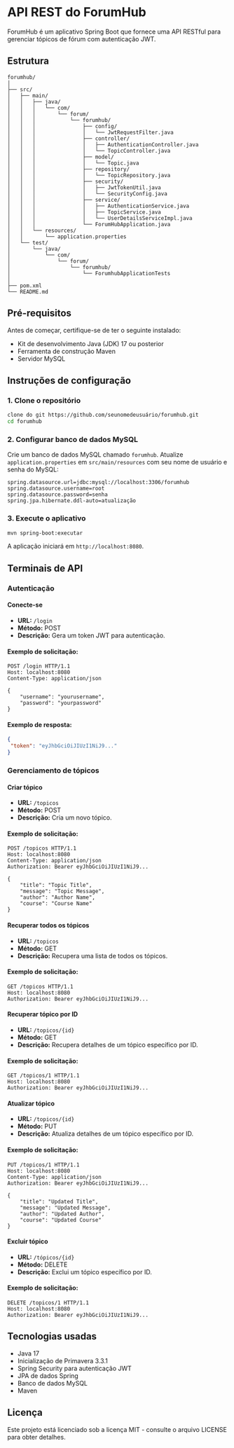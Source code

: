 # API REST do ForumHub

ForumHub é um aplicativo Spring Boot que fornece uma API RESTful para gerenciar tópicos de fórum com autenticação JWT.

## Estrutura

```
forumhub/
│
├── src/
│   ├── main/
│   │   ├── java/
│   │   │   └── com/
│   │   │       └── forum/
│   │   │           └── forumhub/
│   │   │               ├── config/
│   │   │               │   └── JwtRequestFilter.java
│   │   │               ├── controller/
│   │   │               │   ├── AuthenticationController.java
│   │   │               │   └── TopicController.java
│   │   │               ├── model/
│   │   │               │   └── Topic.java
│   │   │               ├── repository/
│   │   │               │   └── TopicRepository.java
│   │   │               ├── security/
│   │   │               │   ├── JwtTokenUtil.java
│   │   │               │   └── SecurityConfig.java
│   │   │               ├── service/
│   │   │               │   ├── AuthenticationService.java
│   │   │               │   ├── TopicService.java
│   │   │               │   └── UserDetailsServiceImpl.java
│   │   │               └── ForumHubApplication.java
│   │   └── resources/
│   │       └── application.properties
│   └── test/
│       └── java/
│           └── com/
│               └── forum/
│                   └── forumhub/
│                       └── ForumhubApplicationTests
│
├── pom.xml
└── README.md

```

## Pré-requisitos

Antes de começar, certifique-se de ter o seguinte instalado:
- Kit de desenvolvimento Java (JDK) 17 ou posterior
- Ferramenta de construção Maven
- Servidor MySQL

## Instruções de configuração

### 1. Clone o repositório

```bash
clone do git https://github.com/seunomedeusuário/forumhub.git
cd forumhub
```

### 2. Configurar banco de dados MySQL

Crie um banco de dados MySQL chamado `forumhub`. Atualize `application.properties` em `src/main/resources` com seu nome de usuário e senha do MySQL:
```propriedades
spring.datasource.url=jdbc:mysql://localhost:3306/forumhub
spring.datasource.username=root
spring.datasource.password=senha
spring.jpa.hibernate.ddl-auto=atualização
```

### 3. Execute o aplicativo

```bash
mvn spring-boot:executar
```

A aplicação iniciará em `http://localhost:8080`.

## Terminais de API

### Autenticação

#### Conecte-se

- **URL:** `/login`
- **Método:** POST
- **Descrição:** Gera um token JWT para autenticação.

#### Exemplo de solicitação:

``` http 
POST /login HTTP/1.1
Host: localhost:8080
Content-Type: application/json

{
    "username": "yourusername",
    "password": "yourpassword"
}
```

#### Exemplo de resposta:
```json
{
 "token": "eyJhbGciOiJIUzI1NiJ9..."
}
```

### Gerenciamento de tópicos

#### Criar tópico

- **URL:** `/topicos`
- **Método:** POST
- **Descrição:** Cria um novo tópico.

#### Exemplo de solicitação:

``` http
POST /topicos HTTP/1.1
Host: localhost:8080
Content-Type: application/json
Authorization: Bearer eyJhbGciOiJIUzI1NiJ9...

{
    "title": "Topic Title",
    "message": "Topic Message",
    "author": "Author Name",
    "course": "Course Name"
}

```

#### Recuperar todos os tópicos

- **URL:** `/topicos`
- **Método:** GET
- **Descrição:** Recupera uma lista de todos os tópicos.

#### Exemplo de solicitação:

``` http
GET /topicos HTTP/1.1
Host: localhost:8080
Authorization: Bearer eyJhbGciOiJIUzI1NiJ9...

```

#### Recuperar tópico por ID

- **URL:** `/topicos/{id}`
- **Método:** GET
- **Descrição:** Recupera detalhes de um tópico específico por ID.

#### Exemplo de solicitação:
``` http
GET /topicos/1 HTTP/1.1
Host: localhost:8080
Authorization: Bearer eyJhbGciOiJIUzI1NiJ9...

```

#### Atualizar tópico

- **URL:** `/topicos/{id}`
- **Método:** PUT
- **Descrição:** Atualiza detalhes de um tópico específico por ID.

#### Exemplo de solicitação:
``` http
PUT /topicos/1 HTTP/1.1
Host: localhost:8080
Content-Type: application/json
Authorization: Bearer eyJhbGciOiJIUzI1NiJ9...

{
    "title": "Updated Title",
    "message": "Updated Message",
    "author": "Updated Author",
    "course": "Updated Course"
}

```

#### Excluir tópico

- **URL:** `/tópicos/{id}`
- **Método:** DELETE
- **Descrição:** Exclui um tópico específico por ID.

#### Exemplo de solicitação:
``` http
DELETE /topicos/1 HTTP/1.1
Host: localhost:8080
Authorization: Bearer eyJhbGciOiJIUzI1NiJ9...
```

## Tecnologias usadas

- Java 17
- Inicialização de Primavera 3.3.1
- Spring Security para autenticação JWT
- JPA de dados Spring
- Banco de dados MySQL
- Maven

## Licença

Este projeto está licenciado sob a licença MIT - consulte o arquivo LICENSE para obter detalhes.
